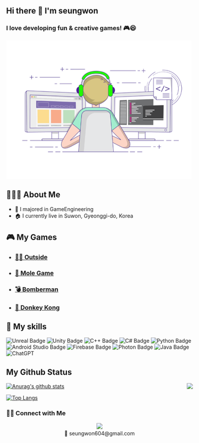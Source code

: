 <h2> Hi there 👋 I'm seungwon </h2>

<h3> I love developing fun & creative games! 🎮😆 </h3>

<img align="center" alt="GIF" src="https://raw.githubusercontent.com/devSouvik/devSouvik/master/gif3.gif" width="500"/>

## 👨🏻‍💻 About Me 

<!--
**SeungwWon-git/SeungWon** is a ✨ _special_ ✨ repository because its `README.md` (this file) appears on your GitHub profile.

Here are some ideas to get you started:

- 🔭 I’m currently working on ...
- 🌱 I’m currently learning ...
- 👯 I’m looking to collaborate on ...
- 🤔 I’m looking for help with ...
- 💬 Ask me about ...
- 📫 How to reach me: ...
- 😄 Pronouns: ...
- ⚡ Fun fact: ...
-->

- 🥇 I majored in GameEngineering
- 🏠 I currently live in Suwon, Gyeonggi-do, Korea


## 🎮 My Games
  * ### [**🧟‍♂️ Outside**](https://github.com/SeungWon-git/Outside/blob/main/JungSeungWon/README.md)
  * ### [**🔨 Mole Game**](https://github.com/SeungWon-git/Mole-Game/blob/main/README.md)
  * ### [**💣 Bomberman**](https://github.com/SeungWon-git/Bomberman_project/blob/main/README.md)
  * ### [**🦍 Donkey Kong**](https://github.com/SeungWon-git/Window-Programming/blob/main/README.md)

## 💫 My skills

![Unreal Badge](https://img.shields.io/badge/Unreal-0E1128?style=for-the-badge&logo=unrealengine&logoColor=white)
![Unity Badge](https://img.shields.io/badge/Unity-FFFFFF?style=for-the-badge&logo=unity&logoColor=black)
![C++ Badge](https://img.shields.io/badge/C++-5294E2?style=for-the-badge&logo=cplusplus&logoColor=white)
![C# Badge](https://img.shields.io/badge/C%23-F7DF1E?style=for-the-badge&logo=csharp&logoColor=white)
![Python Badge](https://img.shields.io/badge/Python-3776AB?style=for-the-badge&logo=python&logoColor=white)
![Android Studio Badge](https://img.shields.io/badge/Android_Studio-3DDC84?style=for-the-badge&logo=androidstudio&logoColor=white)
![Firebase Badge](https://img.shields.io/badge/Firebase-DD2C00?style=for-the-badge&logo=firebase&logoColor=white)
![Photon Badge](https://img.shields.io/badge/Photon-004480?style=for-the-badge&logo=photon&logoColor=white)
![Java Badge](https://img.shields.io/badge/Java-007396?style=for-the-badge&logo=java&logoColor=white)
![ChatGPT](https://img.shields.io/badge/chatGPT-74aa9c?style=for-the-badge&logo=openai&logoColor=white)

## My Github Status

<img align='right' src="http://mazassumnida.wtf/api/v2/generate_badge?boj=monkeyman604">

[![Anurag's github stats](https://github-readme-stats.vercel.app/api?username=SeungWon-git&show_icons=true&theme=tokyonight)](https://github.com/anuraghazra/github-readme-stats)

[![Top Langs](https://github-readme-stats.vercel.app/api/top-langs/?username=SeungWon-git&layout=compact)](https://github.com/anuraghazra/github-readme-stats)

<h3> 🤝🏻 Connect with Me </h3>

<p align="center">
  <a href="mailto:seungwon604@gmail.com" target="_blank" rel="noopener noreferrer">
    <img src="https://img.icons8.com/plasticine/100/000000/gmail.png" width="50" />
  </a>
  <br/>
  📧 seungwon604@gmail.com
</p>


